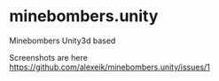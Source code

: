 # minebombers.unity
Minebombers Unity3d based

Screenshots are here
https://github.com/alexeik/minebombers.unity/issues/1
